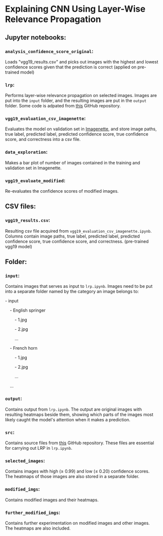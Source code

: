 # Explaining CNN Using Layer-Wise Relevance Propagation

## Jupyter notebooks:

### `analysis_confidence_score_original`:

Loads "vgg19_results.csv" and picks out images with the highest and lowest confidence scores given that the prediction is correct (applied on pre-trained model)

### `lrp`:

Performs layer-wise relevance propagation on selected images. Images are put into the `input` folder, and the resulting images are put in the `output` folder. Some code is adpated from [this](https://github.com/kaifishr/PyTorchRelevancePropagation) GitHub repository.

### `vgg19_evaluation_csv_imagenette`:

Evaluates the model on validation set in [Imagenette](https://github.com/fastai/imagenette), and store image paths, true label, predicted label, predicted confidence score, true confidence score, and correctness into a csv file.

### `data_exploration`:

Makes a bar plot of number of images contained in the training and validation set in Imagenette.

### `vgg19_evaluate_modified`:

Re-evaluates the confidence scores of modified images.



## CSV files:

### `vgg19_results.csv`:

Resulting csv file acquired from `vgg19_evaluation_csv_imagenette.ipynb`. Columns contain image paths, true label, predicted label, predicted confidence score, true confidence score, and correctness. (pre-trained vgg19 model)



## Folder:

### `input`:

Contains images that serves as input to `lrp.ipynb`. Images need to be put into a separate folder named by the category an image belongs to:

\- input

    \- English springer

        \- 1.jpg

        \- 2.jpg

        ...

    - French horn

        - 1.jpg

        - 2.jpg

        ...

    ...

### `output`:

Contains output from `lrp.ipynb`. The output are original images with resulting heatmaps beside them, showing which parts of the images most likely caught the model's attention when it makes a prediction.

### `src`:

Contains source files from [this](https://github.com/kaifishr/PyTorchRelevancePropagation) GitHub repository. These files are essential for carrying out LRP in `lrp.ipynb`.

### `selected_images`:

Contains images with high ($\geq$ 0.99) and low ($\leq$ 0.20) confidence scores. The heatmaps of those images are also stored in a separate folder.

### `modified_imgs`:

Contains modified images and their heatmaps.

### `further_modified_imgs`:

Contains further experimentation on modified images and other images. The heatmaps are also included.
